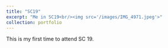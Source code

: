 ```yaml
---
title: "SC19"
excerpt: "Me in SC19<br/><img src='/images/IMG_4971.jpeg'>"
collection: portfolio
---
```


This is my first time to attend SC 19. 
